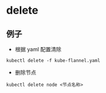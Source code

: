 # delete


## 例子
- 根据 yaml 配置清除
```shell
kubectl delete -f kube-flannel.yaml
```

- 删除节点
```shell
kubectl delete node <节点名称>
```

